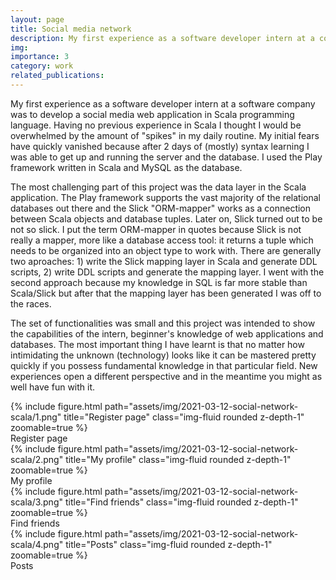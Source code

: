 ```yaml
---
layout: page
title: Social media network
description: My first experience as a software developer intern at a company
img: 
importance: 3
category: work
related_publications: 
---
```


My first experience as a software developer intern at a software company was to develop a social media web application in Scala programming language. Having no previous experience in Scala I thought I would be overwhelmed by the amount of "spikes" in my daily routine. My initial fears have quickly vanished because after 2 days of (mostly) syntax learning I was able to get up and running the server and the database. I used the Play framework written in Scala and MySQL as the database.

The most challenging part of this project was the data layer in the Scala application. The Play framework supports the vast majority of the relational databases out there and the Slick "ORM-mapper" works as a connection between Scala objects and database tuples. Later on, Slick turned out to be not so slick. I put the term ORM-mapper in quotes because Slick is not really a mapper, more like a database access tool: it returns a tuple which needs to be organized into an object type to work with. There are generally two aproaches: 1) write the Slick mapping layer in Scala and generate DDL scripts, 2) write DDL scripts and generate the mapping layer. I went with the second approach because my knowledge in SQL is far more stable than Scala/Slick but after that the mapping layer has been generated I was off to the races.

The set of functionalities was small and this project was intended to show the capabilities of the intern, beginner's knowledge of web applications and databases. The most important thing I have learnt is that no matter how intimidating the unknown (technology) looks like it can be mastered pretty quickly if you possess fundamental knowledge in that particular field. New experiences open a different perspective and in the meantime you might as well have fun with it.

<div class="row mt-3">
    <div class="col-sm mt-3 mt-md-0">
        {% include figure.html path="assets/img/2021-03-12-social-network-scala/1.png" title="Register page" class="img-fluid rounded z-depth-1" zoomable=true %}
        <div class="caption">Register page</div>
    </div>
    <div class="col-sm mt-3 mt-md-0">
        {% include figure.html path="assets/img/2021-03-12-social-network-scala/2.png" title="My profile" class="img-fluid rounded z-depth-1" zoomable=true %}
        <div class="caption">My profile</div>
    </div>
</div>
<div class="row mt-3">
    <div class="col-sm mt-3 mt-md-0">
        {% include figure.html path="assets/img/2021-03-12-social-network-scala/3.png" title="Find friends" class="img-fluid rounded z-depth-1" zoomable=true %}
        <div class="caption">Find friends</div>
    </div>
    <div class="col-sm mt-3 mt-md-0">
        {% include figure.html path="assets/img/2021-03-12-social-network-scala/4.png" title="Posts" class="img-fluid rounded z-depth-1" zoomable=true %}
        <div class="caption">Posts</div>
    </div>
</div>
